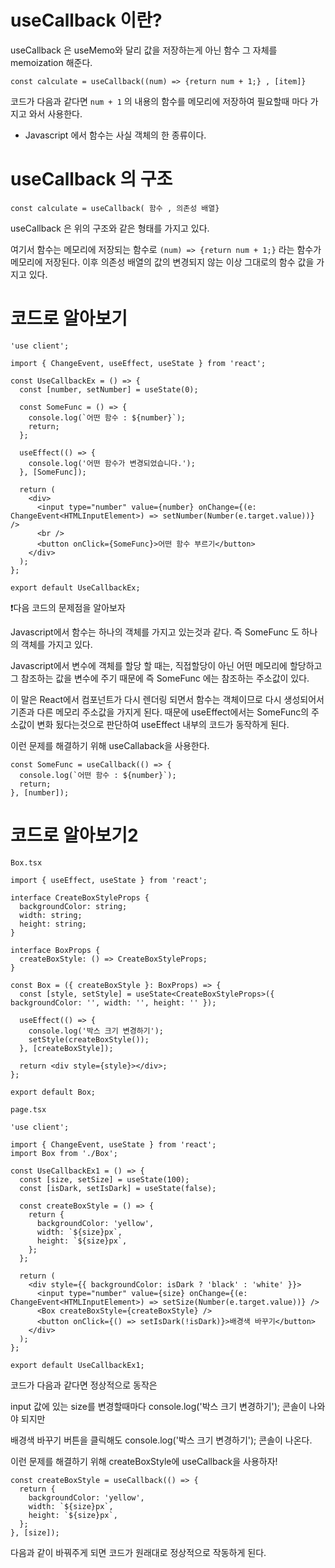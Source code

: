 # useCallback 이란?

useCallback 은 useMemo와 달리 값을 저장하는게 아닌 함수 그 자체를 memoization 해준다.

```tsx
const calculate = useCallback((num) => {return num + 1;} , [item]}
```

코드가 다음과 같다면 `num + 1` 의 내용의 함수를 메모리에 저장하여 필요할때 마다 가지고 와서 사용한다.

- Javascript 에서 함수는 사실 객체의 한 종류이다.

# useCallback 의 구조

```tsx
const calculate = useCallback( 함수 , 의존성 배열}
```

useCallback 은 위의 구조와 같은 형태를 가지고 있다.

여기서 함수는 메모리에 저장되는 함수로 `(num) => {return num + 1;}` 라는 함수가 메모리에 저장된다. 이후 의존성 배열의 값의 변경되지 않는 이상 그대로의 함수 값을 가지고 있다.

# 코드로 알아보기

```tsx
'use client';

import { ChangeEvent, useEffect, useState } from 'react';

const UseCallbackEx = () => {
  const [number, setNumber] = useState(0);

  const SomeFunc = () => {
    console.log(`어떤 함수 : ${number}`);
    return;
  };

  useEffect(() => {
    console.log('어떤 함수가 변경되었습니다.');
  }, [SomeFunc]);

  return (
    <div>
      <input type="number" value={number} onChange={(e: ChangeEvent<HTMLInputElement>) => setNumber(Number(e.target.value))} />
      <br />
      <button onClick={SomeFunc}>어떤 함수 부르기</button>
    </div>
  );
};

export default UseCallbackEx;
```

❗️다음 코드의 문제점을 알아보자

Javascript에서 함수는 하나의 객체를 가지고 있는것과 같다. 즉 SomeFunc 도 하나의 객체를 가지고 있다.

Javascript에서 변수에 객체를 할당 할 때는, 직접할당이 아닌 어떤 메모리에 할당하고 그 참조하는 값을 변수에 주기 때문에 즉 SomeFunc 에는 참조하는 주소값이 있다.

이 말은 React에서 컴포넌트가 다시 렌더링 되면서 함수는 객체이므로 다시 생성되어서 기존과 다른 메모리 주소값을 가지게 된다. 때문에 useEffect에서는 SomeFunc의 주소값이 변화 됬다는것으로 판단하여 useEffect 내부의 코드가 동작하게 된다.

이런 문제를 해결하기 위해 useCallaback을 사용한다.

```tsx
const SomeFunc = useCallback(() => {
  console.log(`어떤 함수 : ${number}`);
  return;
}, [number]);
```

# 코드로 알아보기2

`Box.tsx`

```tsx
import { useEffect, useState } from 'react';

interface CreateBoxStyleProps {
  backgroundColor: string;
  width: string;
  height: string;
}

interface BoxProps {
  createBoxStyle: () => CreateBoxStyleProps;
}

const Box = ({ createBoxStyle }: BoxProps) => {
  const [style, setStyle] = useState<CreateBoxStyleProps>({ backgroundColor: '', width: '', height: '' });

  useEffect(() => {
    console.log('박스 크기 변경하기');
    setStyle(createBoxStyle());
  }, [createBoxStyle]);

  return <div style={style}></div>;
};

export default Box;
```

`page.tsx`

```tsx
'use client';

import { ChangeEvent, useState } from 'react';
import Box from './Box';

const UseCallbackEx1 = () => {
  const [size, setSize] = useState(100);
  const [isDark, setIsDark] = useState(false);

  const createBoxStyle = () => {
    return {
      backgroundColor: 'yellow',
      width: `${size}px`,
      height: `${size}px`,
    };
  };

  return (
    <div style={{ backgroundColor: isDark ? 'black' : 'white' }}>
      <input type="number" value={size} onChange={(e: ChangeEvent<HTMLInputElement>) => setSize(Number(e.target.value))} />
      <Box createBoxStyle={createBoxStyle} />
      <button onClick={() => setIsDark(!isDark)}>배경색 바꾸기</button>
    </div>
  );
};

export default UseCallbackEx1;
```

코드가 다음과 같다면 정상적으로 동작은

input 값에 있는 size를 변경할때마다 console.log('박스 크기 변경하기'); 콘솔이 나와야 되지만

배경색 바꾸기 버튼을 클릭해도 console.log('박스 크기 변경하기'); 콘솔이 나온다.

이런 문제를 해결하기 위해 createBoxStyle에 useCallback을 사용하자!

```tsx
const createBoxStyle = useCallback(() => {
  return {
    backgroundColor: 'yellow',
    width: `${size}px`,
    height: `${size}px`,
  };
}, [size]);
```

다음과 같이 바꿔주게 되면 코드가 원래대로 정상적으로 작동하게 된다.

